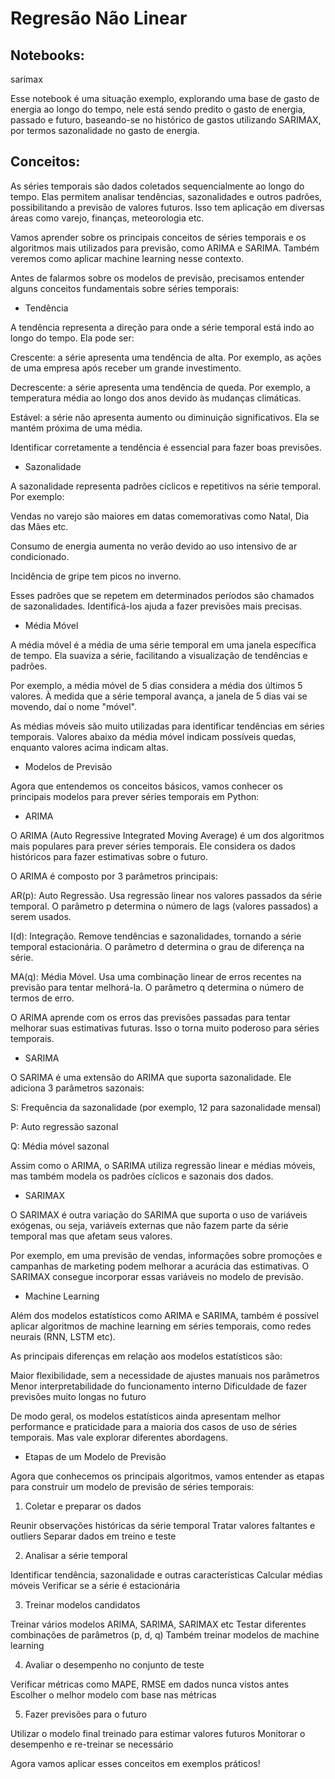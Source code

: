 # Regresão Não Linear

## Notebooks:

sarimax

Esse notebook é uma situação exemplo, explorando uma base de gasto de energia ao longo do tempo, nele está sendo predito o gasto de energia, passado e futuro, baseando-se no histórico de gastos utilizando SARIMAX, por termos sazonalidade no gasto de energia.

## Conceitos:

As séries temporais são dados coletados sequencialmente ao longo do tempo. Elas permitem analisar tendências, sazonalidades e outros padrões, possibilitando a previsão de valores futuros. Isso tem aplicação em diversas áreas como varejo, finanças, meteorologia etc.

Vamos aprender sobre os principais conceitos de séries temporais e os algoritmos mais utilizados para previsão, como ARIMA e SARIMA. Também veremos como aplicar machine learning nesse contexto.

Antes de falarmos sobre os modelos de previsão, precisamos entender alguns conceitos fundamentais sobre séries temporais:

- Tendência

A tendência representa a direção para onde a série temporal está indo ao longo do tempo. Ela pode ser:


Crescente: a série apresenta uma tendência de alta. Por exemplo, as ações de uma empresa após receber um grande investimento.

Decrescente: a série apresenta uma tendência de queda. Por exemplo, a temperatura média ao longo dos anos devido às mudanças climáticas.

Estável: a série não apresenta aumento ou diminuição significativos. Ela se mantém próxima de uma média.


Identificar corretamente a tendência é essencial para fazer boas previsões.

- Sazonalidade

A sazonalidade representa padrões cíclicos e repetitivos na série temporal. Por exemplo:


Vendas no varejo são maiores em datas comemorativas como Natal, Dia das Mães etc.

Consumo de energia aumenta no verão devido ao uso intensivo de ar condicionado.

Incidência de gripe tem picos no inverno.


Esses padrões que se repetem em determinados períodos são chamados de sazonalidades. Identificá-los ajuda a fazer previsões mais precisas.

- Média Móvel

A média móvel é a média de uma série temporal em uma janela específica de tempo. Ela suaviza a série, facilitando a visualização de tendências e padrões.

Por exemplo, a média móvel de 5 dias considera a média dos últimos 5 valores. À medida que a série temporal avança, a janela de 5 dias vai se movendo, daí o nome "móvel".

As médias móveis são muito utilizadas para identificar tendências em séries temporais. Valores abaixo da média móvel indicam possíveis quedas, enquanto valores acima indicam altas.

- Modelos de Previsão

Agora que entendemos os conceitos básicos, vamos conhecer os principais modelos para prever séries temporais em Python:

- ARIMA

O ARIMA (Auto Regressive Integrated Moving Average) é um dos algoritmos mais populares para prever séries temporais. Ele considera os dados históricos para fazer estimativas sobre o futuro.

O ARIMA é composto por 3 parâmetros principais:


AR(p): Auto Regressão. Usa regressão linear nos valores passados da série temporal. O parâmetro p determina o número de lags (valores passados) a serem usados.

I(d): Integração. Remove tendências e sazonalidades, tornando a série temporal estacionária. O parâmetro d determina o grau de diferença na série.

MA(q): Média Móvel. Usa uma combinação linear de erros recentes na previsão para tentar melhorá-la. O parâmetro q determina o número de termos de erro.


O ARIMA aprende com os erros das previsões passadas para tentar melhorar suas estimativas futuras. Isso o torna muito poderoso para séries temporais.

- SARIMA

O SARIMA é uma extensão do ARIMA que suporta sazonalidade. Ele adiciona 3 parâmetros sazonais:


S: Frequência da sazonalidade (por exemplo, 12 para sazonalidade mensal)

P: Auto regressão sazonal

Q: Média móvel sazonal


Assim como o ARIMA, o SARIMA utiliza regressão linear e médias móveis, mas também modela os padrões cíclicos e sazonais dos dados.

- SARIMAX

O SARIMAX é outra variação do SARIMA que suporta o uso de variáveis exógenas, ou seja, variáveis externas que não fazem parte da série temporal mas que afetam seus valores.

Por exemplo, em uma previsão de vendas, informações sobre promoções e campanhas de marketing podem melhorar a acurácia das estimativas. O SARIMAX consegue incorporar essas variáveis no modelo de previsão.

- Machine Learning

Além dos modelos estatísticos como ARIMA e SARIMA, também é possível aplicar algoritmos de machine learning em séries temporais, como redes neurais (RNN, LSTM etc).

As principais diferenças em relação aos modelos estatísticos são:


Maior flexibilidade, sem a necessidade de ajustes manuais nos parâmetros
Menor interpretabilidade do funcionamento interno
Dificuldade de fazer previsões muito longas no futuro

De modo geral, os modelos estatísticos ainda apresentam melhor performance e praticidade para a maioria dos casos de uso de séries temporais. Mas vale explorar diferentes abordagens.

- Etapas de um Modelo de Previsão

Agora que conhecemos os principais algoritmos, vamos entender as etapas para construir um modelo de previsão de séries temporais:

1. Coletar e preparar os dados


Reunir observações históricas da série temporal
Tratar valores faltantes e outliers
Separar dados em treino e teste

2. Analisar a série temporal


Identificar tendência, sazonalidade e outras características
Calcular médias móveis
Verificar se a série é estacionária

3. Treinar modelos candidatos


Treinar vários modelos ARIMA, SARIMA, SARIMAX etc
Testar diferentes combinações de parâmetros (p, d, q)
Também treinar modelos de machine learning

4. Avaliar o desempenho no conjunto de teste


Verificar métricas como MAPE, RMSE em dados nunca vistos antes
Escolher o melhor modelo com base nas métricas

5. Fazer previsões para o futuro


Utilizar o modelo final treinado para estimar valores futuros
Monitorar o desempenho e re-treinar se necessário

Agora vamos aplicar esses conceitos em exemplos práticos!